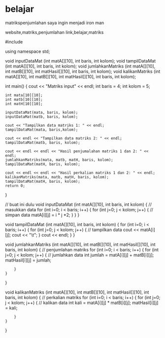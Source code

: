 # belajar
matrikspenjumlahan
saya ingin menjadi iron man



website,matriks,penjumlahan
link,belajar,matriks





#include <iostream>

using namespace std;

void inputDataMat (int matA[][10], int baris, int kolom);
void tampilDataMat (int matA[][10], int baris, int kolom);
void jumlahkanMatriks (int matA[][10], int matB[][10],
                        int matHasil[][10], int baris, int kolom);
void kalikanMatriks (int matA[][10], int matB[][10],
                        int matHasil[][10], int baris, int kolom);

int main()
{
    cout << "Matriks input" << endl;
    int baris = 4;
    int kolom = 5;

    int mata[10][10];
    int matb[10][10];
    int matH[10][10];

    inputDataMat(mata, baris, kolom);
    inputDataMat(matb, baris, kolom);

    cout << "Tampilkan data matriks 1: " << endl;
    tampilDataMat(mata, baris,kolom);

    cout << endl << "Tampilkan data matriks 2: " << endl;
    tampilDataMat(matb, baris, kolom);

    cout << endl << endl << "Hasil penjumalahan matriks 1 dan 2: " << endl;
    jumlahkanMatriks(mata, matb, matH, baris, kolom);
    tampilDataMat(matH, baris, kolom);

    cout << endl << endl << "Hasil perkalian matriks 1 dan 2: " << endl;
    kalikanMatriks(mata, matb, matH, baris, kolom);
    tampilDataMat(matH, baris, kolom);
    return 0;
}

// buat ini dulu
void inputDataMat (int matA[][10], int baris, int kolom)
{
    // masukkan data
    for (int i=0; i < baris; i++)
    {
        for (int j=0; j < kolom; j++)
        {
            // simpan data
            matA[i][j] = i * j *2;
        }
    }
}

void tampilDataMat (int matA[][10], int baris, int kolom)
{
    for (int i=0; i < baris; i++)
    {
        for (int j=0; j < kolom; j++)
        {
            // tampilkan data
            cout << matA[i][j];
            cout << "\t";
        }
        cout << endl;
    }
}

void jumlahkanMatriks (int matA[][10], int matB[][10],
                    int matHasil[][10], int baris, int kolom)
{
    // penjumlahan matriks
    for (int i=0; i < baris; i++)
    {
        for (int j=0; j < kolom; j++)
        {
            // jumlahkan data
            int jumlah = matA[i][j] + matB[i][j];
            matHasil[i][j] = jumlah;


        }
    }
}


void kalikanMatriks (int matA[][10], int matB[][10],
                    int matHasil[][10], int baris, int kolom)
{
    // perkalian matriks
    for (int i=0; i < baris; i++)
    {
        for (int j=0; j < kolom; j++)
        {
            // kalikan data
            int kali = matA[i][j] * matB[i][j];
            matHasil[i][j] = kali;


        }
    }
}
